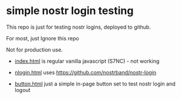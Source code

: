# simple nostr login testing

This repo is just for testing nostr logins, deployed to github. 

For most, just Ignore this repo

Not for production use. 

- [index.html](https://bitkarrot.github.io/npub/) is regular vanilla javascript (S7NC) - not working

- [nlogin.html](https://bitkarrot.github.io/npub/nlogin.html) uses https://github.com/nostrband/nostr-login

- [button.html](https://bitkarrot.github.io/npub/button.html) just a simple in-page button set to test nostr login and logout
